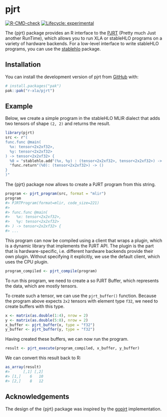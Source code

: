 
<!-- README.md is generated from README.Rmd. Please edit that file -->

# pjrt

<!-- badges: start -->

[![R-CMD-check](https://github.com/r-xla/pjrt/actions/workflows/R-CMD-check.yaml/badge.svg)](https://github.com/r-xla/pjrt/actions/workflows/R-CMD-check.yaml)
[![Lifecycle:
experimental](https://img.shields.io/badge/lifecycle-experimental-orange.svg)](https://lifecycle.r-lib.org/articles/stages.html#experimental)
<!-- badges: end -->

The {pjrt} package provides an R interface to the
[PJRT](https://github.com/openxla/pjrt) (Pretty much Just another
RunTime), which allows you to run XLA or stableHLO programs on a variety
of hardware backends. For a low-level interface to write stableHLO
programs, you can use the
[stablehlo](https://github.com/r-xla/stablehlo) package.

## Installation

You can install the development version of pjrt from
[GitHub](https://github.com/) with:

``` r
# install.packages("pak")
pak::pak("r-xla/pjrt")
```

## Example

Below, we create a simple program in the stableHLO MLIR dialect that
adds two tensors of shape `(2, 2)` and returns the result.

``` r
library(pjrt)
src <- r"(
func.func @main(
  %x: tensor<2x2xf32>,
  %y: tensor<2x2xf32>
) -> tensor<2x2xf32> {
  %0 = "stablehlo.add"(%x, %y) : (tensor<2x2xf32>, tensor<2x2xf32>) -> tensor<2x2xf32>
  "func.return"(%0): (tensor<2x2xf32>) -> ()
}
)"
```

The {pjrt} package now allows to create a PJRT program from this string.

``` r
program <- pjrt_program(src, format = "mlir")
program
#> PJRTProgram(format=mlir, code_size=221)
#> 
#> func.func @main(
#>   %x: tensor<2x2xf32>,
#>   %y: tensor<2x2xf32>
#> ) -> tensor<2x2xf32> {
#> ...
```

This program can now be compiled using a client that wraps a plugin,
which is a dynamic library that implements the PJRT API. The plugin is
the part that is hardware-specific, i.e. different hardware backends
provide their own plugin. Without specifying it explicitly, we use the
default client, which uses the CPU plugin.

``` r
program_compiled <- pjrt_compile(program)
```

To run this program, we need to create a so PJRT Buffer, which
represents the data, which are mostly tensors.

To create such a tensor, we can use the `pjrt_buffer()` function.
Because the program above expects `2x2` tensors with element type `f32`,
we need to create buffers with this type.

``` r
x <- matrix(as.double(1:4), nrow = 2)
y <- matrix(as.double(5:8), nrow = 2)
x_buffer <- pjrt_buffer(x, type = "f32")
y_buffer <- pjrt_buffer(y, type = "f32")
```

Having created these buffers, we can now run the program.

``` r
result <- pjrt_execute(program_compiled, x_buffer, y_buffer)
```

We can convert this result back to R:

``` r
as_array(result)
#>      [,1] [,2]
#> [1,]    6   10
#> [2,]    8   12
```

## Acknowledgements

The design of the {pjrt} package was inspired by the
[gopjrt](https://github.com/gomlx/gopjrt) implementation.
